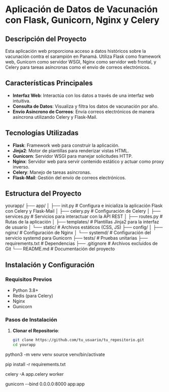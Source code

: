 # Aplicación de Datos de Vacunación con Flask, Gunicorn, Nginx y Celery

## Descripción del Proyecto
Esta aplicación web proporciona acceso a datos históricos sobre la vacunación contra el sarampión en Panamá. Utiliza Flask como framework web, Gunicorn como servidor WSGI, Nginx como servidor web frontal, y Celery para tareas asíncronas como el envío de correos electrónicos.

## Características Principales
- **Interfaz Web**: Interactúa con los datos a través de una interfaz web intuitiva.
- **Consulta de Datos**: Visualiza y filtra los datos de vacunación por año.
- **Envío Asíncrono de Correos**: Envía correos electrónicos de manera asíncrona utilizando Celery y Flask-Mail.

## Tecnologías Utilizadas
- **Flask**: Framework web para construir la aplicación.
- **Jinja2**: Motor de plantillas para renderizar vistas HTML.
- **Gunicorn**: Servidor WSGI para manejar solicitudes HTTP.
- **Nginx**: Servidor web para servir contenido estático y actuar como proxy inverso.
- **Celery**: Manejo de tareas asíncronas.
- **Flask-Mail**: Gestión del envío de correos electrónicos.

## Estructura del Proyecto
yourapp/ ├── app/ │ ├── init.py # Configura e inicializa la aplicación Flask con Celery y Flask-Mail │ ├── celery.py # Configuración de Celery │ ├── services.py # Servicios para interactuar con la API REST │ ├── routes.py # Rutas de la aplicación │ ├── templates/ # Plantillas Jinja2 para la interfaz de usuario │ └── static/ # Archivos estáticos (CSS, JS) ├── config/ │ ├── nginx/ # Configuración de Nginx │ └── systemd/ # Configuración del servicio systemd para Gunicorn ├── tests/ # Pruebas unitarias ├── requirements.txt # Dependencias ├── .gitignore # Archivos excluidos de Git └── README.md # Documentación del proyecto


## Instalación y Configuración

### Requisitos Previos
- Python 3.8+
- Redis (para Celery)
- Nginx
- Gunicorn

### Pasos de Instalación
1. **Clonar el Repositorio**:
   ```bash
   git clone https://github.com/tu_usuario/tu_repositorio.git
   cd yourapp
   
python3 -m venv venv
source venv/bin/activate

pip install -r requirements.txt

celery -A app.celery worker

gunicorn --bind 0.0.0.0:8000 app:app
